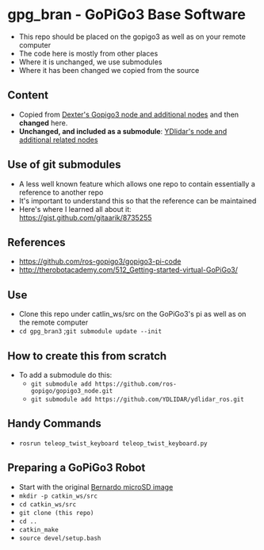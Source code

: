 # gpg_bran - GoPiGo3 Base Software

* This repo should be placed on the gopigo3 as well as on your remote computer
* The code here is mostly from other places
* Where it is unchanged, we use submodules
* Where it has been changed we copied from the source

## Content

* Copied from [Dexter's Gopigo3 node and additional nodes](https://github.com/ros-gopigo/gopigo3_node) and then **changed** here.
* **Unchanged, and included as a submodule**:  [YDlidar's node and additional related nodes](https://github.com/YDLIDAR/ydlidar_ros)

## Use of git submodules

* A less well known feature which allows one repo to contain essentially a reference to another repo
* It's important to understand this so that the reference can be maintained
* Here's where I learned all about it: <https://gist.github.com/gitaarik/8735255>

## References

* <https://github.com/ros-gopigo3/gopigo3-pi-code>
* <http://therobotacademy.com/512_Getting-started-virtual-GoPiGo3/>


## Use

* Clone this repo under catlin_ws/src on the GoPiGo3's pi as well as on the remote computer
* `cd gpg_bran3` ;`git submodule update --init`

## How to create this from scratch
* To add a submodule do this: 
  * `git submodule add https://github.com/ros-gopigo/gopigo3_node.git`
  * `git submodule add https://github.com/YDLIDAR/ydlidar_ros.git`

## Handy Commands
* `rosrun teleop_twist_keyboard teleop_twist_keyboard.py`

## Preparing a GoPiGo3 Robot
* Start with the original [Bernardo microSD image](https://sourceforge.net/projects/dexter-raspbian-for-robots/files/GoPiGo3_Ubuntu18.04-ROS_Melodic.tar.gz/download)
* `mkdir -p catkin_ws/src`
* `cd catkin_ws/src`
* `git clone (this repo)`
* `cd ..`
* `catkin_make`
* `source devel/setup.bash`

